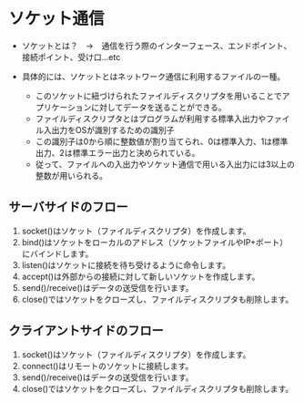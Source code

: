 # ソケット通信
- ソケットとは？　→　通信を行う際のインターフェース、エンドポイント、接続ポイント、受け口…etc

- 具体的には、ソケットとはネットワーク通信に利用するファイルの一種。
    - このソケットに紐づけられたファイルディスクリプタを用いることでアプリケーションに対してデータを送ることができる。
    - ファイルディスクリプタとはプログラムが利用する標準入出力やファイル入出力をOSが識別するための識別子
    - この識別子は0から順に整数値が割り当てられ、0は標準入力、1は標準出力、2は標準エラー出力と決められている。
    - 従って、ファイルへの入出力やソケット通信で用いる入出力には3以上の整数が用いられる。



## サーバサイドのフロー
1. socket()はソケット（ファイルディスクリプタ）を作成します。
1. bind()はソケットをローカルのアドレス（ソケットファイルやIP+ポート）にバインドします。
1. listen()はソケットに接続を待ち受けるように命令します。
1. accept()は外部からの接続に対して新しいソケットを作成します。
1. send()/receive()はデータの送受信を行います。
1. close()ではソケットをクローズし、ファイルディスクリプタも削除します。


## クライアントサイドのフロー
1. socket()はソケット（ファイルディスクリプタ）を作成します。
1. connect()はリモートのソケットに接続します。
1. send()/receive()はデータの送受信を行います。
1. close()ではソケットをクローズし、ファイルディスクリプタも削除します。

